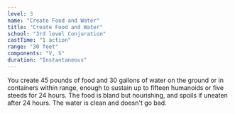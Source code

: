 ```yaml
---
level: 3
name: "Create Food and Water"
title: "Create Food and Water"
school: "3rd level Conjuration"
castTime: "1 action"
range: "30 feet"
components: "V, S"
duration: "Instantaneous"
---
```


You create 45 pounds of food and 30 gallons of water on the ground or in containers within range, enough to sustain up to fifteen humanoids or five steeds for 24 hours. The food is bland but nourishing, and spoils if uneaten after 24 hours. The water is clean and doesn't go bad.
